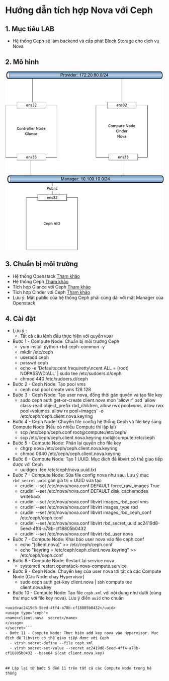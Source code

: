 # Hướng dẫn tích hợp Nova với Ceph

## 1. Mục tiêu LAB
- Hệ thống Ceph sẽ làm backend và cấp phát Block Storage cho dịch vụ Nova

## 2. Mô hình
![img](image/topo_nova_with_ceph.jpg)

## 3. Chuẩn bị môi trường  
- Hệ thống Openstack [Tham khảo](https://gitlab.hyperlogy.com/ISS-Hyperlogy/OpenStack/blob/master/Ocata_Script/README.md)
- Hệ thống Ceph [Tham khảo](https://gitlab.hyperlogy.com/ISS-Hyperlogy/Ceph/blob/master/Docs/Deploy_Ceph_AIO.md)
- Tích hợp Glance với Ceph [Tham khảo](https://gitlab.hyperlogy.com/ISS-Hyperlogy/OpenStack/blob/master/Ocata_Script/Glance_with_Ceph.md)
- Tích hợp Cinder với Ceph [Tham khảo](https://gitlab.hyperlogy.com/ISS-Hyperlogy/OpenStack/blob/master/Ocata_Script/Cinder_with_Ceph.md)
- Lưu ý: Mặt public của hệ thống Ceph phải cùng dải với mặt Manager của Openstack

## 4. Cài đặt
- Lưu ý :
  - Tất cả câu lệnh đều thực hiện với quyền `ROOT`  
- Bước 1 - Compute Node: Chuẩn bị môi trường Ceph
  * yum install  python-rbd ceph-common -y
  * mkdir /etc/ceph
  * useradd ceph
  * passwd ceph
  * echo -e 'Defaults:cent !requiretty\ncent ALL = (root) NOPASSWD:ALL' | sudo tee /etc/sudoers.d/ceph
  * chmod 440 /etc/sudoers.d/ceph
- Bước 2 - Ceph Node: Tạo pool vms  
  * ceph osd pool create vms  128 128
- Bước 3 - Ceph Node: Tạo user nova, đồng thời gán quyền và tạo file key
  * sudo ceph auth get-or-create client.nova mon 'allow r' osd 'allow class-read object_prefix rbd_children, allow rwx pool=vms, allow rwx pool=volumes, allow rx pool=images' -o /etc/ceph/ceph.client.nova.keyring
- Bước 4 - Ceph Node: Chuyển file config hệ thống Ceph và file key sang Compute Node (Nếu có nhiều Compute thì lặp lại)
  * scp /etc/ceph/ceph.conf root@compute:/etc/ceph/
  * scp /etc/ceph/ceph.client.nova.keyring root@compute:/etc/ceph
- Bước 5 - Compute Node: Phân lại quyền cho file key
  * chgrp nova /etc/ceph/ceph.client.nova.keyring
  * chmod 0640 /etc/ceph/ceph.client.nova.keyring
- Bước 6 - Compute Node: Tạo 1 UUID. Mục đích để libvirt có thể giao tiếp được với Ceph
  * uuidgen |tee /etc/ceph/nova.uuid.txt
- Bước 7 - Compute Node: Sửa file config nova như sau. Lưu ý mục `rbd_secret_uuid` gán giá trị = UUID vừa tạo
  * crudini --set  /etc/nova/nova.conf DEFAULT	force_raw_images    True
  * crudini --set  /etc/nova/nova.conf DEFAULT	disk_cachemodes    writeback
  * crudini --set  /etc/nova/nova.conf libvirt	images_rbd_pool  vms
  * crudini --set  /etc/nova/nova.conf libvirt	images_type  rbd
  * crudini --set  /etc/nova/nova.conf libvirt	images_rbd_ceph_conf  /etc/ceph/ceph.conf
  * crudini --set  /etc/nova/nova.conf libvirt	rbd_secret_uuid ac2419d8-5eed-4ff4-a78b-cf18805b0432
  * crudini --set  /etc/nova/nova.conf libvirt	rbd_user  nova
- Bước 7 - Compute Node: Khai báo user nova vào file ceph.conf
  * echo "[client.nova]" >> /etc/ceph/ceph.conf
  * echo "keyring = /etc/ceph/ceph.client.nova.keyring"  >> /etc/ceph/ceph.conf
- Bước 8 - Compute Node: Restart lại service nova
  * systemctl restart openstack-nova-compute.service
- Bước 9 - Ceph Node: Chuyển key của user nova tới tất cả các Compute Node (Các Node chạy Hypervisor)
  - sudo ceph auth get-key client.nova | ssh compute tee client.nova.key
- Bước 10 - Compute Node: Tạo file  `ceph.xml` với nội dung như dưới (cùng thư mục với file key nova). Lưu ý điền `uuid` cho chuẩn  
```<secret ephemeral="no" private="no">
<uuid>ac2419d8-5eed-4ff4-a78b-cf18805b0432</uuid>
<usage type="ceph">
<name>client.nova  secret</name>
</usage>
</secret>```
- Bước 11 - Compute Node: Thực hiện add key nova vào Hypervisor. Mục đích để libvirt có thể giao tiếp được với Ceph
  - virsh secret-define --file ceph.xml
  - virsh secret-set-value --secret ac2419d8-5eed-4ff4-a78b-cf18805b0432 --base64 $(cat client.nova.key)
 

## Lặp lại từ bước 5 đến 11 trên tất cả các Compute Node trong hệ thống 
 


  
  
  